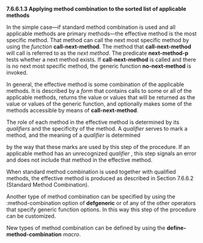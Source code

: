 **7.6.6.1.3 Applying method combination to the sorted list of applicable methods** 

In the simple case—if standard method combination is used and all applicable methods are primary methods—the effective method is the most specific method. That method can call the next most specific method by using the *function* **call-next-method**. The method that **call-next-method** will call is referred to as the *next method*. The predicate **next-method-p** tests whether a next method exists. If **call-next-method** is called and there is no next most specific method, the generic function **no-next-method** is invoked. 

In general, the effective method is some combination of the applicable methods. It is described by a *form* that contains calls to some or all of the applicable methods, returns the value or values that will be returned as the value or values of the generic function, and optionally makes some of the methods accessible by means of **call-next-method**. 

The role of each method in the effective method is determined by its *qualifiers* and the specificity of the method. A *qualifier* serves to mark a method, and the meaning of a *qualifier* is determined 



 

 

by the way that these marks are used by this step of the procedure. If an applicable method has an unrecognized *qualifier* , this step signals an error and does not include that method in the effective method. 

When standard method combination is used together with qualified methods, the effective method is produced as described in Section 7.6.6.2 (Standard Method Combination). 

Another type of method combination can be specified by using the :method-combination option of **defgeneric** or of any of the other operators that specify generic function options. In this way this step of the procedure can be customized. 

New types of method combination can be defined by using the **define-method-combination** *macro*. 

